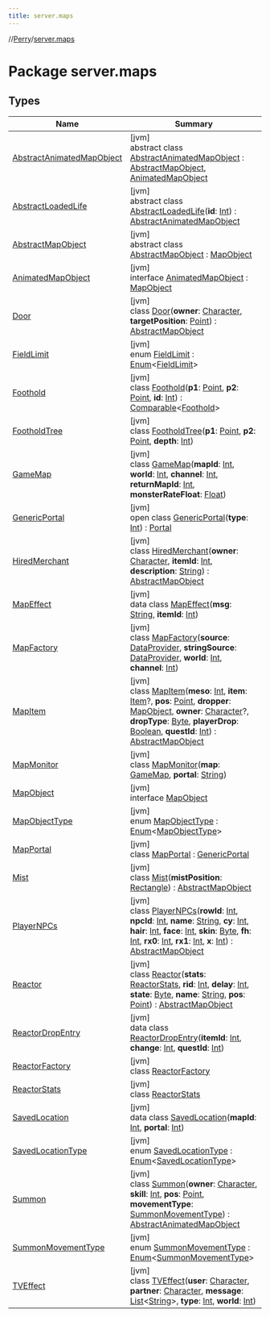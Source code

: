 ```yaml
---
title: server.maps
---
```

//[Perry](../../index.html)/[server.maps](index.html)



# Package server.maps



## Types


| Name | Summary |
|---|---|
| [AbstractAnimatedMapObject](-abstract-animated-map-object/index.html) | [jvm]<br>abstract class [AbstractAnimatedMapObject](-abstract-animated-map-object/index.html) : [AbstractMapObject](-abstract-map-object/index.html), [AnimatedMapObject](-animated-map-object/index.html) |
| [AbstractLoadedLife](-abstract-loaded-life/index.html) | [jvm]<br>abstract class [AbstractLoadedLife](-abstract-loaded-life/index.html)(**id**: [Int](https://kotlinlang.org/api/latest/jvm/stdlib/kotlin/-int/index.html)) : [AbstractAnimatedMapObject](-abstract-animated-map-object/index.html) |
| [AbstractMapObject](-abstract-map-object/index.html) | [jvm]<br>abstract class [AbstractMapObject](-abstract-map-object/index.html) : [MapObject](-map-object/index.html) |
| [AnimatedMapObject](-animated-map-object/index.html) | [jvm]<br>interface [AnimatedMapObject](-animated-map-object/index.html) : [MapObject](-map-object/index.html) |
| [Door](-door/index.html) | [jvm]<br>class [Door](-door/index.html)(**owner**: [Character](../client/-character/index.html), **targetPosition**: [Point](https://docs.oracle.com/javase/8/docs/api/java/awt/Point.html)) : [AbstractMapObject](-abstract-map-object/index.html) |
| [FieldLimit](-field-limit/index.html) | [jvm]<br>enum [FieldLimit](-field-limit/index.html) : [Enum](https://kotlinlang.org/api/latest/jvm/stdlib/kotlin/-enum/index.html)<[FieldLimit](-field-limit/index.html)> |
| [Foothold](-foothold/index.html) | [jvm]<br>class [Foothold](-foothold/index.html)(**p1**: [Point](https://docs.oracle.com/javase/8/docs/api/java/awt/Point.html), **p2**: [Point](https://docs.oracle.com/javase/8/docs/api/java/awt/Point.html), **id**: [Int](https://kotlinlang.org/api/latest/jvm/stdlib/kotlin/-int/index.html)) : [Comparable](https://kotlinlang.org/api/latest/jvm/stdlib/kotlin/-comparable/index.html)<[Foothold](-foothold/index.html)> |
| [FootholdTree](-foothold-tree/index.html) | [jvm]<br>class [FootholdTree](-foothold-tree/index.html)(**p1**: [Point](https://docs.oracle.com/javase/8/docs/api/java/awt/Point.html), **p2**: [Point](https://docs.oracle.com/javase/8/docs/api/java/awt/Point.html), **depth**: [Int](https://kotlinlang.org/api/latest/jvm/stdlib/kotlin/-int/index.html)) |
| [GameMap](-game-map/index.html) | [jvm]<br>class [GameMap](-game-map/index.html)(**mapId**: [Int](https://kotlinlang.org/api/latest/jvm/stdlib/kotlin/-int/index.html), **world**: [Int](https://kotlinlang.org/api/latest/jvm/stdlib/kotlin/-int/index.html), **channel**: [Int](https://kotlinlang.org/api/latest/jvm/stdlib/kotlin/-int/index.html), **returnMapId**: [Int](https://kotlinlang.org/api/latest/jvm/stdlib/kotlin/-int/index.html), **monsterRateFloat**: [Float](https://kotlinlang.org/api/latest/jvm/stdlib/kotlin/-float/index.html)) |
| [GenericPortal](-generic-portal/index.html) | [jvm]<br>open class [GenericPortal](-generic-portal/index.html)(**type**: [Int](https://kotlinlang.org/api/latest/jvm/stdlib/kotlin/-int/index.html)) : [Portal](../server/-portal/index.html) |
| [HiredMerchant](-hired-merchant/index.html) | [jvm]<br>class [HiredMerchant](-hired-merchant/index.html)(**owner**: [Character](../client/-character/index.html), **itemId**: [Int](https://kotlinlang.org/api/latest/jvm/stdlib/kotlin/-int/index.html), **description**: [String](https://kotlinlang.org/api/latest/jvm/stdlib/kotlin/-string/index.html)) : [AbstractMapObject](-abstract-map-object/index.html) |
| [MapEffect](-map-effect/index.html) | [jvm]<br>data class [MapEffect](-map-effect/index.html)(**msg**: [String](https://kotlinlang.org/api/latest/jvm/stdlib/kotlin/-string/index.html), **itemId**: [Int](https://kotlinlang.org/api/latest/jvm/stdlib/kotlin/-int/index.html)) |
| [MapFactory](-map-factory/index.html) | [jvm]<br>class [MapFactory](-map-factory/index.html)(**source**: [DataProvider](../provider/-data-provider/index.html), **stringSource**: [DataProvider](../provider/-data-provider/index.html), **world**: [Int](https://kotlinlang.org/api/latest/jvm/stdlib/kotlin/-int/index.html), **channel**: [Int](https://kotlinlang.org/api/latest/jvm/stdlib/kotlin/-int/index.html)) |
| [MapItem](-map-item/index.html) | [jvm]<br>class [MapItem](-map-item/index.html)(**meso**: [Int](https://kotlinlang.org/api/latest/jvm/stdlib/kotlin/-int/index.html), **item**: [Item](../client.inventory/-item/index.html)?, **pos**: [Point](https://docs.oracle.com/javase/8/docs/api/java/awt/Point.html), **dropper**: [MapObject](-map-object/index.html), **owner**: [Character](../client/-character/index.html)?, **dropType**: [Byte](https://kotlinlang.org/api/latest/jvm/stdlib/kotlin/-byte/index.html), **playerDrop**: [Boolean](https://kotlinlang.org/api/latest/jvm/stdlib/kotlin/-boolean/index.html), **questId**: [Int](https://kotlinlang.org/api/latest/jvm/stdlib/kotlin/-int/index.html)) : [AbstractMapObject](-abstract-map-object/index.html) |
| [MapMonitor](-map-monitor/index.html) | [jvm]<br>class [MapMonitor](-map-monitor/index.html)(**map**: [GameMap](-game-map/index.html), **portal**: [String](https://kotlinlang.org/api/latest/jvm/stdlib/kotlin/-string/index.html)) |
| [MapObject](-map-object/index.html) | [jvm]<br>interface [MapObject](-map-object/index.html) |
| [MapObjectType](-map-object-type/index.html) | [jvm]<br>enum [MapObjectType](-map-object-type/index.html) : [Enum](https://kotlinlang.org/api/latest/jvm/stdlib/kotlin/-enum/index.html)<[MapObjectType](-map-object-type/index.html)> |
| [MapPortal](-map-portal/index.html) | [jvm]<br>class [MapPortal](-map-portal/index.html) : [GenericPortal](-generic-portal/index.html) |
| [Mist](-mist/index.html) | [jvm]<br>class [Mist](-mist/index.html)(**mistPosition**: [Rectangle](https://docs.oracle.com/javase/8/docs/api/java/awt/Rectangle.html)) : [AbstractMapObject](-abstract-map-object/index.html) |
| [PlayerNPCs](-player-n-p-cs/index.html) | [jvm]<br>class [PlayerNPCs](-player-n-p-cs/index.html)(**rowId**: [Int](https://kotlinlang.org/api/latest/jvm/stdlib/kotlin/-int/index.html), **npcId**: [Int](https://kotlinlang.org/api/latest/jvm/stdlib/kotlin/-int/index.html), **name**: [String](https://kotlinlang.org/api/latest/jvm/stdlib/kotlin/-string/index.html), **cy**: [Int](https://kotlinlang.org/api/latest/jvm/stdlib/kotlin/-int/index.html), **hair**: [Int](https://kotlinlang.org/api/latest/jvm/stdlib/kotlin/-int/index.html), **face**: [Int](https://kotlinlang.org/api/latest/jvm/stdlib/kotlin/-int/index.html), **skin**: [Byte](https://kotlinlang.org/api/latest/jvm/stdlib/kotlin/-byte/index.html), **fh**: [Int](https://kotlinlang.org/api/latest/jvm/stdlib/kotlin/-int/index.html), **rx0**: [Int](https://kotlinlang.org/api/latest/jvm/stdlib/kotlin/-int/index.html), **rx1**: [Int](https://kotlinlang.org/api/latest/jvm/stdlib/kotlin/-int/index.html), **x**: [Int](https://kotlinlang.org/api/latest/jvm/stdlib/kotlin/-int/index.html)) : [AbstractMapObject](-abstract-map-object/index.html) |
| [Reactor](-reactor/index.html) | [jvm]<br>class [Reactor](-reactor/index.html)(**stats**: [ReactorStats](-reactor-stats/index.html), **rid**: [Int](https://kotlinlang.org/api/latest/jvm/stdlib/kotlin/-int/index.html), **delay**: [Int](https://kotlinlang.org/api/latest/jvm/stdlib/kotlin/-int/index.html), **state**: [Byte](https://kotlinlang.org/api/latest/jvm/stdlib/kotlin/-byte/index.html), **name**: [String](https://kotlinlang.org/api/latest/jvm/stdlib/kotlin/-string/index.html), **pos**: [Point](https://docs.oracle.com/javase/8/docs/api/java/awt/Point.html)) : [AbstractMapObject](-abstract-map-object/index.html) |
| [ReactorDropEntry](-reactor-drop-entry/index.html) | [jvm]<br>data class [ReactorDropEntry](-reactor-drop-entry/index.html)(**itemId**: [Int](https://kotlinlang.org/api/latest/jvm/stdlib/kotlin/-int/index.html), **change**: [Int](https://kotlinlang.org/api/latest/jvm/stdlib/kotlin/-int/index.html), **questId**: [Int](https://kotlinlang.org/api/latest/jvm/stdlib/kotlin/-int/index.html)) |
| [ReactorFactory](-reactor-factory/index.html) | [jvm]<br>class [ReactorFactory](-reactor-factory/index.html) |
| [ReactorStats](-reactor-stats/index.html) | [jvm]<br>class [ReactorStats](-reactor-stats/index.html) |
| [SavedLocation](-saved-location/index.html) | [jvm]<br>data class [SavedLocation](-saved-location/index.html)(**mapId**: [Int](https://kotlinlang.org/api/latest/jvm/stdlib/kotlin/-int/index.html), **portal**: [Int](https://kotlinlang.org/api/latest/jvm/stdlib/kotlin/-int/index.html)) |
| [SavedLocationType](-saved-location-type/index.html) | [jvm]<br>enum [SavedLocationType](-saved-location-type/index.html) : [Enum](https://kotlinlang.org/api/latest/jvm/stdlib/kotlin/-enum/index.html)<[SavedLocationType](-saved-location-type/index.html)> |
| [Summon](-summon/index.html) | [jvm]<br>class [Summon](-summon/index.html)(**owner**: [Character](../client/-character/index.html), **skill**: [Int](https://kotlinlang.org/api/latest/jvm/stdlib/kotlin/-int/index.html), **pos**: [Point](https://docs.oracle.com/javase/8/docs/api/java/awt/Point.html), **movementType**: [SummonMovementType](-summon-movement-type/index.html)) : [AbstractAnimatedMapObject](-abstract-animated-map-object/index.html) |
| [SummonMovementType](-summon-movement-type/index.html) | [jvm]<br>enum [SummonMovementType](-summon-movement-type/index.html) : [Enum](https://kotlinlang.org/api/latest/jvm/stdlib/kotlin/-enum/index.html)<[SummonMovementType](-summon-movement-type/index.html)> |
| [TVEffect](-t-v-effect/index.html) | [jvm]<br>class [TVEffect](-t-v-effect/index.html)(**user**: [Character](../client/-character/index.html), **partner**: [Character](../client/-character/index.html), **message**: [List](https://kotlinlang.org/api/latest/jvm/stdlib/kotlin.collections/-list/index.html)<[String](https://kotlinlang.org/api/latest/jvm/stdlib/kotlin/-string/index.html)>, **type**: [Int](https://kotlinlang.org/api/latest/jvm/stdlib/kotlin/-int/index.html), **world**: [Int](https://kotlinlang.org/api/latest/jvm/stdlib/kotlin/-int/index.html)) |

